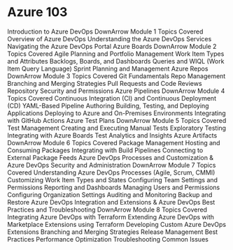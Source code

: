 # Azure 103
Introduction to Azure DevOps
DownArrow
Module 1
Topics Covered
Overview of Azure DevOps
Understanding the Azure DevOps Services
Navigating the Azure DevOps Portal
Azure Boards
DownArrow
Module 2
Topics Covered
Agile Planning and Portfolio Management
Work Item Types and Attributes
Backlogs, Boards, and Dashboards
Queries and WIQL (Work Item Query Language)
Sprint Planning and Management
Azure Repos
DownArrow
Module 3
Topics Covered
Git Fundamentals
Repo Management
Branching and Merging Strategies
Pull Requests and Code Reviews
Repository Security and Permissions
Azure Pipelines
DownArrow
Module 4
Topics Covered
Continuous Integration (CI) and Continuous Deployment (CD)
YAML-Based Pipeline Authoring
Building, Testing, and Deploying Applications
Deploying to Azure and On-Premises Environments
Integrating with GitHub Actions
Azure Test Plans
DownArrow
Module 5
Topics Covered
Test Management
Creating and Executing Manual Tests
Exploratory Testing
Integrating with Azure Boards
Test Analytics and Insights
Azure Artifacts
DownArrow
Module 6
Topics Covered
Package Management
Hosting and Consuming Packages
Integrating with Build Pipelines
Connecting to External Package Feeds
Azure DevOps Processes and Customization & Azure DevOps Security and Administration
DownArrow
Module 7
Topics Covered
Understanding Azure DevOps Processes (Agile, Scrum, CMMI)
Customizing Work Item Types and States
Configuring Team Settings and Permissions
Reporting and Dashboards
Managing Users and Permissions
Configuring Organization Settings
Auditing and Monitoring
Backup and Restore
Azure DevOps Integration and Extensions & Azure DevOps Best Practices and Troubleshooting
DownArrow
Module 8
Topics Covered
Integrating Azure DevOps with Terraform
Extending Azure DevOps with Marketplace Extensions using Terraform
Developing Custom Azure DevOps Extensions
Branching and Merging Strategies
Release Management Best Practices
Performance Optimization
Troubleshooting Common Issues
